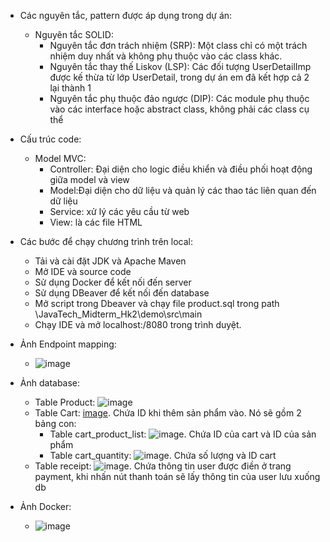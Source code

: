 - Các nguyên tắc, pattern được áp dụng trong dự án:
    + Nguyên tắc SOLID:
        * Nguyên tắc đơn trách nhiệm (SRP): Một class chỉ có một trách nhiệm duy nhất và không phụ thuộc vào các class khác.
        * Nguyên tắc thay thế Liskov (LSP): Các đối tượng UserDetailImp được kế thừa từ lớp UserDetail, trong dự án em đã kết hợp cả 2 lại thành 1
        * Nguyên tắc phụ thuộc đảo ngược (DIP): Các module phụ thuộc vào các interface hoặc abstract class, không phải các class cụ thể
    
- Cấu trúc code:
    + Model MVC:
        * Controller: Đại diện cho logic điều khiển và điều phối hoạt động giữa model và view
        * Model:Đại diện cho dữ liệu và quản lý các thao tác liên quan đến dữ liệu
        * Service: xử lý các yêu cầu từ web
        * View: là các file HTML

- Các bước để chạy chương trình trên local:
    + Tải và cài đặt JDK và Apache Maven
    + Mở IDE và source code
    + Sử dụng Docker để kết nối đến server
    + Sử dụng DBeaver để kết nối đến database
    + Mở script trong Dbeaver và chạy file product.sql trong path \JavaTech_Midterm_Hk2\demo\src\main
    + Chạy IDE và mở localhost:/8080 trong trình duyệt.

- Ảnh Endpoint mapping:
    + ![image](https://user-images.githubusercontent.com/86221584/230787121-460a95d9-ccb9-4bbc-8eac-06cbad0ec2ff.png)

- Ảnh database:
    + Table Product: ![image](https://user-images.githubusercontent.com/86221584/230787253-b81724d1-6cea-4b58-9788-cf3725788936.png)
    + Table Cart: [image](https://user-images.githubusercontent.com/86221584/230787467-3ea8430a-56b8-4158-91d9-5bc6108c1771.png). Chứa ID khi thêm sản phẩm vào. Nó sẽ gồm 2 bảng con: 
        * Table cart_product_list: ![image](https://user-images.githubusercontent.com/86221584/230787520-a4522c32-e1a6-4cdb-b8d7-a7458761493c.png). Chứa ID của cart và ID của sản phẩm
        * Table cart_quantity: ![image](https://user-images.githubusercontent.com/86221584/230787542-8a73cb90-be2d-4cbb-8b77-c6f9dd287146.png). Chứa số lượng và ID cart
    + Table receipt: ![image](https://user-images.githubusercontent.com/86221584/230787585-68271a84-bacb-4e72-9050-fc4a6a76ed76.png). Chứa thông tin user được điền ở trang payment, khi nhấn nút thanh toán sẽ lấy thông tin của user lưu xuống db

- Ảnh Docker:
    + ![image](https://user-images.githubusercontent.com/86221584/230787694-1b8d9f0a-893d-4745-bd9c-c4e5590ca912.png)


